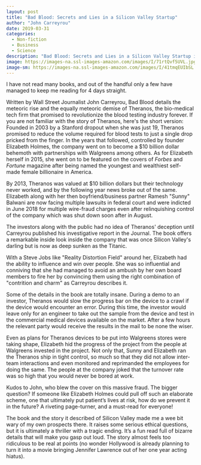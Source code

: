 ```yaml
---
layout: post
title: "Bad Blood: Secrets and Lies in a Silicon Valley Startup"
author: "John Carreyrou"
date: 2019-03-31
categories:
  - Non-fiction
  - Business
  - Science
description: "Bad Blood: Secrets and Lies in a Silicon Valley Startup is a nonfiction book by journalist John Carreyrou, released May 21, 2018. It covers the rise and fall of the firm Theranos, the multibillion-dollar biotech startup headed by Elizabeth Holmes."
image: https://images-na.ssl-images-amazon.com/images/I/71rtQvf5UVL.jpg
image-sm: https://images-na.ssl-images-amazon.com/images/I/41tmqEUIbSL._SX329_BO1,204,203,200_.jpg
---
```

I have not read many books, and out of the handful only a few have managed to keep me reading for 4 days straight.

Written by Wall Street Journalist John Carreyrou, Bad Blood details the meteoric rise and the equally meteoric demise of Theranos, the bio-medical tech firm that promised to revolutionize the blood testing industry forever. If you are not familiar with the story of Theranos, here's the short version: Founded in 2003 by a Stanford dropout when she was just 19, Theranos promised to reduce the volume required for blood tests to just a single drop pricked from the finger. In the years that followed, controlled by founder Elizabeth Holmes, the company went on to become a $10 billion dollar behemoth with partnerships with Walgreens among others. As for Elizabeth herself in 2015, she went on to be featured on the covers of <i>Forbes</i> and <i>Fortune</i> magazine after being named the youngest and wealthiest self-made female billionaire in America.

By 2013, Theranos was valued at $10 billion dollars but their technology never worked, and by the following year news broke out of the same. Elizabeth along with her then boyfriend/business partner Ramesh "Sunny" Balwani are now facing multiple lawsuits in federal court and were indicted in June 2018 for multiple wire-fraud charges even after relinquishing control of the company which was shut down soon after in August.

The investors along with the public had no idea of Theranos' deception until Carreyrou published his investigative report in the Journal. The book offers a remarkable inside look inside the company that was once Silicon Valley's darling but is now as deep sunken as the Titanic.

With a Steve Jobs like "Reality Distortion Field" around her, Elizabeth had the ability to influence and win over people. She was so influential and conniving that she had managed to avoid an ambush by her own board members to fire her by convincing them using the right combination of "contrition and charm" as Carreyrou describes it.

Some of the details in the book are totally insane. During a demo to an investor, Theranos would slow the progress bar on the device to a crawl if the device would encounter an error. During this time, the investor would leave only for an engineer to take out the sample from the device and test in the commercial medical devices available on the market. After a few hours the relevant party would receive the results in the mail to be none the wiser.

Even as plans for Theranos devices to be put into Walgreens stores were taking shape, Elizabeth hid the progress of the project from the people at Walgreens invested in the project. Not only that, Sunny and Elizabeth ran the Theranos ship in tight control, so much so that they did not allow inter-team interactions and even monitored and reprimanded the employees for doing the same. The people at the company joked that the turnover rate was so high that you would never be bored at work.

Kudos to John, who blew the cover on this massive fraud. The bigger question? If someone like Elizabeth Holmes could pull off such an elaborate scheme, one that ultimately put patient’s lives at risk, how do we prevent it in the future? A riveting page-turner, and a must-read for everyone!

The book and the story it described of Silicon Valley made me a wee bit wary of my own prospects there. It raises some serious ethical questions, but it is ultimately a thriller with a tragic ending. It’s a fun read full of bizarre details that will make you gasp out loud. The story almost feels too ridiculous to be real at points (no wonder Hollywood is already planning to turn it into a movie bringing Jennifer Lawrence out of her one year acting hiatus).
